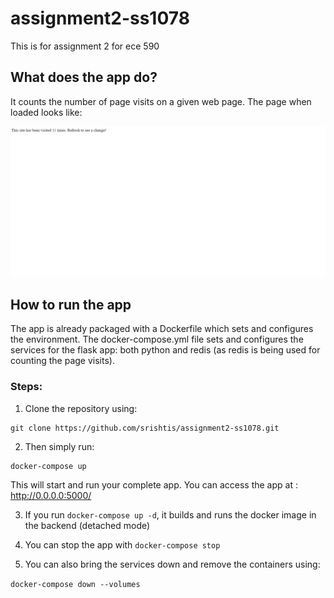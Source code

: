 # assignment2-ss1078
This is for assignment 2 for ece 590


## What does the app do?
It counts the number of page visits on a given web page. The page when loaded looks like:

![demo app](https://github.com/srishtis/assignment2-ss1078/blob/master/assignment2-ss1078.PNG)


## How to run the app
The app is already packaged with a Dockerfile which sets and configures the environment. The docker-compose.yml file sets and configures the services for the flask app: both python and redis (as redis is being used for counting the page visits).

### Steps:

1. Clone the repository using: 

```
git clone https://github.com/srishtis/assignment2-ss1078.git
```

2. Then simply run:

```
docker-compose up
```

This will start and run your complete app. You can access the app at : http://0.0.0.0:5000/ 

3. If you run ```docker-compose up -d```, it builds and runs the docker image in the backend (detached mode)

4. You can stop the app with ```docker-compose stop```

5. You can also bring the services down and remove the containers using:

```docker-compose down --volumes ```
